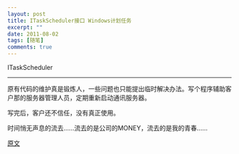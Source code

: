 ```yaml
---
layout: post
title: ITaskScheduler接口 Windows计划任务
excerpt: ""
date: 2011-08-02
tags: [随笔]
comments: true
---
```



ITaskScheduler 

---

原有代码的维护真是锻炼人，一些问题也只能提出临时解决办法。写个程序辅助客户那的服务器管理人员，定期重新启动通讯服务器。

写完后，客户还不信任，没有真正使用。

时间悄无声息的流去……流去的是公司的MONEY，流去的是我的青春……

[原文](http://www.cppblog.com/everett/archive/2011/08/02/152284.html)